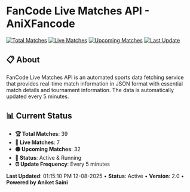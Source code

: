 # FanCode Live Matches API - AniXFancode

[![Total Matches](https://img.shields.io/badge/Total%20Matches-39-blue)](https://github.com/AniketSainiOp/AniXFancode)
[![Live Matches](https://img.shields.io/badge/Live%20Matches-7-red)](https://github.com/AniketSainiOp/AniXFancode)
[![Upcoming Matches](https://img.shields.io/badge/Upcoming%20Matches-32-green)](https://github.com/AniketSainiOp/AniXFancode)
[![Last Update](https://img.shields.io/badge/Last%20Update-01%3A15%3A10%20PM%2012-08-2025-orange)](https://github.com/AniketSainiOp/AniXFancode)

## 📋 About

FanCode Live Matches API is an automated sports data fetching service that provides real-time match information in JSON format with essential match details and tournament information. The data is automatically updated every 5 minutes.

## 📊 Current Status

- **🏆 Total Matches**: 39
- **🔴 Live Matches**: 7
- **🟢 Upcoming Matches**: 32
- **📡 Status**: Active & Running
- **⏰ Update Frequency**: Every 5 minutes

**Last Updated**: 01:15:10 PM 12-08-2025 • **Status**: Active • **Version**: 2.0 • **Powered by Aniket Saini**
